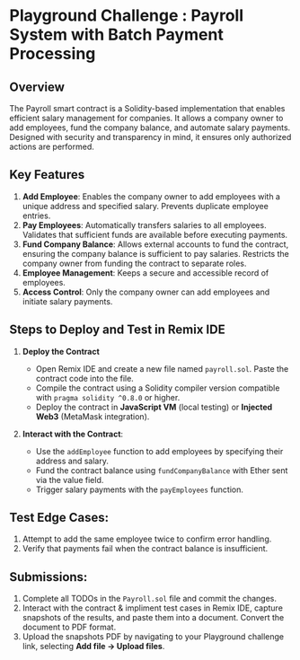 # Playground Challenge : Payroll System with Batch Payment Processing

## Overview
The Payroll smart contract is a Solidity-based implementation that enables efficient salary management for companies. It allows a company owner to add employees, fund the company balance, and automate salary payments. Designed with security and transparency in mind, it ensures only authorized actions are performed.

## Key Features
1. **Add Employee**: Enables the company owner to add employees with a unique address and specified salary. Prevents duplicate employee entries.
2. **Pay Employees**: Automatically transfers salaries to all employees. Validates that sufficient funds are available before executing payments.
3. **Fund Company Balance**: Allows external accounts to fund the contract, ensuring the company balance is sufficient to pay salaries. Restricts the company owner from funding the contract to separate roles.
4. **Employee Management**: Keeps a secure and accessible record of employees.
5. **Access Control**: Only the company owner can add employees and initiate salary payments.

## Steps to Deploy and Test in Remix IDE
1. **Deploy the Contract**

   * Open Remix IDE and create a new file named `payroll.sol`. Paste the contract code into the file.
   * Compile the contract using a Solidity compiler version compatible with `pragma solidity ^0.8.0` or higher.
   * Deploy the contract in **JavaScript VM** (local testing) or **Injected Web3** (MetaMask integration).
  
2. **Interact with the Contract**:

   * Use the `addEmployee` function to add employees by specifying their address and salary.
   * Fund the contract balance using `fundCompanyBalance` with Ether sent via the value field.
   * Trigger salary payments with the `payEmployees` function.
  
## Test Edge Cases:
1. Attempt to add the same employee twice to confirm error handling.
2. Verify that payments fail when the contract balance is insufficient.

## Submissions:

   1. Complete all TODOs in the `Payroll.sol` file and commit the changes.
   2. Interact with the contract & impliment test cases in Remix IDE, capture snapshots of the results, and paste them into a document. Convert the document to PDF format.
   3. Upload the snapshots PDF by navigating to your Playground challenge link, selecting **Add file → Upload files**. 

